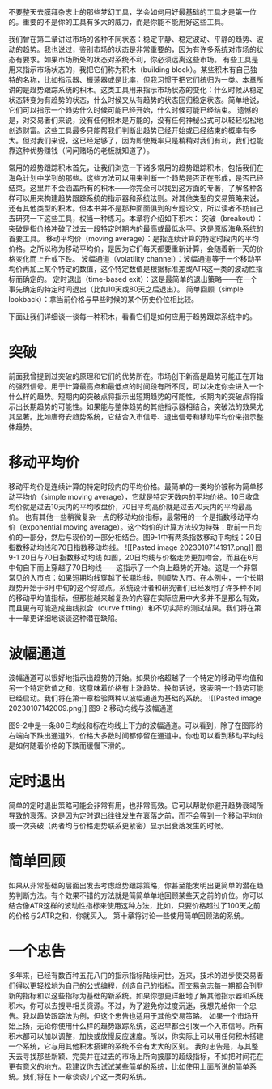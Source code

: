 不要整天去膜拜杂志上的那些梦幻工具，学会如何用好最基础的工具才是第一位的。重要的不是你的工具有多大的威力，而是你能不能用好这些工具。

我们曾在第二章讲过市场的各种不同状态：稳定平静、稳定波动、平静的趋势、波动的趋势。我也说过，鉴别市场的状态是非常重要的，因为有许多系统对市场的状态有要求。如果市场所处的状态对系统不利，你必须远离这些市场。
有些工具是用来指示市场状态的，我把它们称为积木（building block）。某些积木有自己独特的名称，比如指示器、振荡器或是比率，但我习惯于把它们统归为一类。本章所讲的是趋势跟踪系统的积木。这类工具用来指示市场状态的变化：什么时候从稳定状态转变为有趋势的状态，什么时候又从有趋势的状态回归稳定状态。简单地说，它们可以指示一个趋势什么时候可能已经开始，什么时候可能已经结束。
遗憾的是，对交易者们来说，没有任何积木是万能的，没有任何神秘公式可以轻轻松松地创造财富。这些工具最多只能帮我们判断出趋势已经开始或已经结束的概率有多大。但对我们来说，这已经足够了，因为即使概率只是稍稍对我们有利，我们也能靠这种优势赚钱（问问赌场的老板就知道了）。

常用的趋势跟踪积木首先，让我们浏览一下诸多常用的趋势跟踪积木，包括我们在海龟计划中学到的那些。这些方法可以用来判断一个趋势是否正在形成，是否已经结束。这里并不会涵盖所有的积木——你完全可以找到这方面的专著，了解各种各样可以用来构建趋势跟踪系统的指示器和系统法则。对其他类型的交易策略来说，还有其他类型的积木。但本书并不是那种面面俱到的专题论文，所以读者不妨自己去研究一下这些工具，权当一种练习。本章将介绍如下积木：
突破（breakout）：突破是指价格冲破了过去一段特定时期内的最高或最低水平。这是原版海龟系统的首要工具。
移动平均价（moving average）：是指连续计算的特定时段内的平均价格。之所以称为移动平均价，是因为它们每天都要重新计算，会随着新一天的价格变化而上升或下跌。
波幅通道（volatility channel）：波幅通道等于一个移动平均价再加上某个特定的数值，这个特定数值是根据标准差或ATR这一类的波动性指标而确定的。
定时退出（time-based exit）：这是最简单的退出策略——在一个事先确定的特定时间退出（比如10天或80天之后退出）。
简单回顾（simple lookback）：拿当前价格与早些时候的某个历史价位相比较。

下面让我们详细谈一谈每一种积木，看看它们是如何应用于趋势跟踪系统中的。
# 突破
前面我曾提到过突破的原理和它们的优势所在。市场创下新高是趋势可能正在开始的强烈信号。用于计算最高点和最低点的时间段有所不同，可以决定你会进入一个什么样的趋势。短期内的突破点将指示出短期趋势的可能性，长期内的突破点将指示出长期趋势的可能性。如果能与整体趋势的其他指示器相结合，突破法的效果尤其显著。比如唐奇安趋势系统，它结合入市信号、退出信号和移动平均价来指示整体趋势。
# 移动平均价
移动平均价是连续计算的特定时段内的平均价格。最简单的一类均价被称为简单移动平均价（simple moving average），它就是特定天数内的平均价格。10日收盘均价就是过去10天内的平均收盘价，70日平均高价就是过去70天内的平均最高价。
也有其他一些稍微复杂一点的移动均价指标，最常用的一个是指数移动平均价（exponential moving average）。这个均价的计算方法较为特殊：取前一日均价的一部分，然后与现价的一部分相结合。图9-1中有两条指数移动平均线：20日指数移动均线和70日指数移动均线。
![[Pasted image 20230107141917.png]]
图9-1 20日与70日指数移动均线
如图，20日均线与价格走势更加吻合，而且在6月中旬自下而上穿越了70日均线——这指示了一个向上趋势的开始。这是一个非常常见的入市点：如果短期均线穿越了长期均线，则顺势入市。在本例中，一个长期趋势开始于6月中旬的这个穿越点。系统设计者和研究者们已经发明了许多种不同的移动平均值指标，但那些越来越复杂的内容在实际应用中大多并不是那么有效，而且更有可能造成曲线拟合（curve fitting）和不切实际的测试结果。我们将在第十一章更详细地谈谈这种潜在缺陷。

# 波幅通道
波幅通道可以很好地指示出趋势的开始。如果价格超越了一个特定的移动平均值和另一个特定数值之和，这意味着价格有上涨趋势。换句话说，这表明一个趋势可能已经启动。我们将在第十章检验两种以波幅通道为基础的系统。
![[Pasted image 20230107142009.png]]
图9-2 移动均线与波幅通道

图9-2中是一条80日均线和标在均线上下方的波幅通道。可以看到，除了在图形的右端向下跌出通道外，价格大多数时间都停留在通道中。你也可以看到移动平均线是如何随着价格的下跌而缓慢下滑的。
# 定时退出
简单的定时退出策略可能会非常有用，也非常高效。它可以帮助你避开趋势衰竭所导致的衰落。这是因为定时退出往往发生在衰落之前，而不会等到一个移动平均价或一次突破（两者均与价格走势联系更紧密）显示出衰落发生的时候。

# 简单回顾
如果从非常基础的层面出发去考虑趋势跟踪策略，你甚至能发明出更简单的潜在趋势判断方法。有个效果不错的方法就是简简单单地回顾某些天之前的价位。你可以结合像ATR这样的波动性指标来使用这种方法，比如，只要价格超过了100天之前的价格与2ATR之和，你就买入。
第十章将讨论一些使用简单回顾法的系统。

# 一个忠告
多年来，已经有数百种五花八门的指示指标陆续问世。近来，技术的进步使交易者们得以更轻松地为自己的公式编程，创造自己的指标，而交易杂志每一期都会刊登新的指标和以这些指标为基础的新系统。如果你想更详细地了解其他指示器和系统积木，你可以去搜寻相关资源。不过，为了避免你过度沉迷，我想先给你一个忠告。我以趋势跟踪法为例，但这个忠告也适用于其他交易策略。
如果一个市场开始上扬，无论你使用什么样的趋势跟踪系统，这迟早都会引发一个入市信号。所有积木都可以加以调整，加快或放慢反应速度。所以，你实际上可以用任何积木搭建一个系统，它与用其他积木搭建的系统不会有太大的区别。
我的忠告是，与其整天去寻找那些新颖、完美并在过去的市场上所向披靡的超级指标，不如把时间花在更有意义的地方。我建议你去试试某些简单的系统，比如使用上面所说的简单系统。我们将在下一章谈谈几个这一类的系统。



















